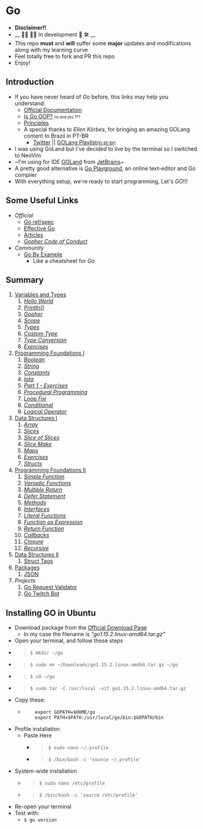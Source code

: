 # Go
- __Disclaimer!!__
- __ 👨‍💻 👩‍💻 In development 🚧 🛠 __
- This repo __must__ and __will__ suffer some __major__ updates and modifications along with my learning curve
- Feel totally free to fork and PR this repo
- Enjoy!
## Introduction
- If you have never heard of *Go* before, this links may help you understand:
    - [Official Documentation](https://golang.org/doc/)
    - [Is Go OOP?](https://golang.org/doc/faq#Is_Go_an_object-oriented_language) <small><small>no and yes ???</small></small>
    - [Principles](https://golang.org/doc/faq#principles)
    - A special thanks to *Ellen Körbes*, for bringing an amazing GOLang content to Brazil in PT-BR
        - [Twitter](https://twitter.com/ellenkorbes) || [GOLang Playlist<small>(in pt-br)</small>](https://www.youtube.com/playlist?list=PLCKpcjBB_VlBsxJ9IseNxFllf-UFEXOdg)
- I was using GoLand but I've decided to live by the terminal so I switched to NeoVim
- ~I'm using for IDE [GOLand](https://www.jetbrains.com/go/) from [JetBrains](https://www.jetbrains.com/)~
- A pretty good alternative is [Go Playground](https://play.golang.org/), an online text-editor and Go compiler
- With everything setup, we're ready to start programming, Let's *GO*!!!

## Some Useful Links
- _Official_
    - [Go ref/spec](https://golang.org/ref/spec)
    - [Effective Go](https://golang.org/doc/effective_go.html)
    - [Articles](https://golang.org/doc/#articles)
    - [_Gopher Code of Conduct_](https://golang.org/conduct#values)
- _Community_
    - [Go By Example](https://gobyexample.com/)
        - Like a cheatsheet for _Go_
## Summary
1. [Variables and Types](https://github.com/rafaelbreno/go4noobs/tree/master/01_variables_and_types)
    01. [_Hello World_](https://github.com/rafaelbreno/go4noobs/tree/master/01_variables_and_types/01_Hello_World)
    02. [_Println()_](https://github.com/rafaelbreno/go4noobs/tree/master/01_variables_and_types/02_Println)
    03. [_Gopher_](https://github.com/rafaelbreno/go4noobs/tree/master/01_variables_and_types/03_gopher)
    04. [_Scope_](https://github.com/rafaelbreno/go4noobs/tree/master/01_variables_and_types/04_Scope)
    05. [_Types_](https://github.com/rafaelbreno/go4noobs/tree/master/01_variables_and_types/05_types)
    06. [_Custom Type_](https://github.com/rafaelbreno/go4noobs/tree/master/01_variables_and_types/06_custom_type)
    07. [_Type Conversion_](https://github.com/rafaelbreno/go4noobs/tree/master/01_variables_and_types/07_conversion)
    08. [_Exercises_](https://github.com/rafaelbreno/go4noobs/tree/master/01_variables_and_types/08_exercises)
2. [Programming Foundations I](https://github.com/rafaelbreno/go4noobs/tree/master/02_programming_foundations)
    01. [_Boolean_](https://github.com/rafaelbreno/go4noobs/tree/master/02_programming_foundations/01_boolean)
    02. [_String_](https://github.com/rafaelbreno/go4noobs/tree/master/02_programming_foundations/02_string)
    03. [_Constants_](https://github.com/rafaelbreno/go4noobs/tree/master/02_programming_foundations/03_const)
    04. [_Iota_](https://github.com/rafaelbreno/go4noobs/tree/master/02_programming_foundations/04_iota)
    05. [_Part 1 - Exercises_](https://github.com/rafaelbreno/go4noobs/tree/master/02_programming_foundations/05_01_exercises)
    06. [_Procedural Programming_](https://github.com/rafaelbreno/go4noobs/tree/master/02_programming_foundations/06_procedural)
    07. [Loop _For_](https://github.com/rafaelbreno/go4noobs/tree/master/02_programming_foundations/07_loop_for)
    08. [_Conditional_](https://github.com/rafaelbreno/go4noobs/tree/master/02_programming_foundations/08_conditionals)
    09. [_Logical Operator_](https://github.com/rafaelbreno/go4noobs/tree/master/02_programming_foundations/09_logical_operators)
3. [Data Structures I](https://github.com/rafaelbreno/go4noobs/tree/master/03_data_structures)
    01. [_Array_](https://github.com/rafaelbreno/go4noobs/tree/master/03_data_structures/01_array)
    02. [_Slices_](https://github.com/rafaelbreno/go4noobs/tree/master/03_data_structures/02_slice)
    03. [_Slice of Slices_](https://github.com/rafaelbreno/go4noobs/tree/master/03_data_structures/03_slice_of_slice)
    04. [_Slice Make_](https://github.com/rafaelbreno/go4noobs/tree/master/03_data_structures/04_slice_make)
    05. [_Maps_](https://github.com/rafaelbreno/go4noobs/tree/master/03_data_structures/05_maps)
    06. [_Exercises_](https://github.com/rafaelbreno/go4noobs/tree/master/03_data_structures/06_exercises)
    07. [_Structs_](https://github.com/rafaelbreno/go4noobs/tree/master/03_data_structures/07_struct)
4. [Programming Foundations II](https://github.com/rafaelbreno/go4noobs/tree/master/04_programming_foundations_2)
    1. [_Simple Function_](https://github.com/rafaelbreno/go4noobs/tree/master/04_programming_foundations_2/01_simple_function)
    02. [_Variadic Functions_](https://github.com/rafaelbreno/go4noobs/tree/master/04_programming_foundations_2/02_variadic_functions)
    03. [_Multiple Return_](https://github.com/rafaelbreno/go4noobs/tree/master/04_programming_foundations_2/03_multiple_return)
    04. [_Defer Statement_](https://github.com/rafaelbreno/go4noobs/tree/master/04_programming_foundations_2/04_defer_statement)
    05. [_Methods_](https://github.com/rafaelbreno/go4noobs/tree/master/04_programming_foundations_2/05_methods)
    06. [_Interfaces_](https://github.com/rafaelbreno/go4noobs/tree/master/04_programming_foundations_2/06_interfaces)
    07. [_Literal Functions_](https://github.com/rafaelbreno/go4noobs/tree/master/04_programming_foundations_2/07_literal_funcs)
    08. [_Function as Expression_](https://github.com/rafaelbreno/go4noobs/tree/master/04_programming_foundations_2/08_func_as_exp)
    09. [_Return Function_](https://github.com/rafaelbreno/go4noobs/tree/master/04_programming_foundations_2/09_return_func)
    10. [_Callbacks_](https://github.com/rafaelbreno/go4noobs/tree/master/04_programming_foundations_2/10_callbacks)
    11. [_Closure_](https://github.com/rafaelbreno/go4noobs/tree/master/04_programming_foundations_2/11_closure)
    12. [_Recursive_](https://github.com/rafaelbreno/go4noobs/tree/master/04_programming_foundations_2/12_recursive)
5. [Data Structures II](https://github.com/rafaelbreno/go4noobs/tree/master/05_data_structures_2)
    1. [Struct Tags](https://github.com/rafaelbreno/go4noobs/tree/master/05_data_structures_2/01_struct_tags)
6. [Packages](https://github.com/rafaelbreno/go4noobs/tree/master/06_packages)
    1. [JSON](https://github.com/rafaelbreno/go4noobs/tree/master/06_packages/01_json)
99. _Projects_ 
    1. [Go Request Validator](https://github.com/rafaelbreno/go-request-validator)
    2. [Go Twitch Bot](https://github.com/rafaelbreno/go-bot)

## Installing GO in Ubuntu
- Download package from the [Official Download Page](https://golang.org/dl/)
    - In my case the filename is _"go1.15.2.linux-amd64.tar.gz"_
- Open your terminal, and follow these steps
- > `$ mkdir ~/go`
- > `$ sudo mv ~/Downloads/go1.15.2.linux-amd64.tar.gz ~/go`
- > `$ cd ~/go`
- > `$ sudo tar -C /usr/local -xzf go1.15.2.linux-amd64.tar.gz`
- Copy these:
    -   ```shell
            export GOPATH=$HOME/go
            export PATH=$PATH:/usr/local/go/bin:$GOPATH/bin
        ```
- Profile installation
    - Paste Here
        - > `$ sudo nano ~/.profile`
        - > `$ /bin/bash -c ‘source ~/.profile'`
- System-wide installation
    - > `$ sudo nano /etc/profile`
    - > `$ /bin/bash -c ‘source /etc/profile’`
- Re-open your terminal
- Test with:
    - `$ go version`
